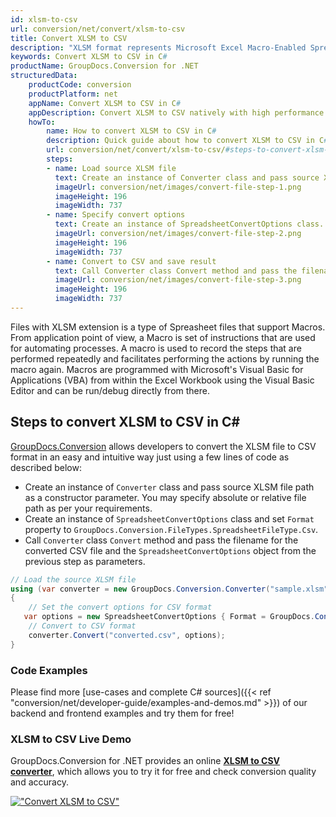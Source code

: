 ```yaml
---
id: xlsm-to-csv
url: conversion/net/convert/xlsm-to-csv
title: Convert XLSM to CSV
description: "XLSM format represents Microsoft Excel Macro-Enabled Spreadsheet with .xlsm extension. Learn how to convert XLSM to CSV file programmatically in C# language using GroupDocs.Conversion for .NET library."
keywords: Convert XLSM to CSV in C#
productName: GroupDocs.Conversion for .NET
structuredData:
    productCode: conversion
    productPlatform: net
    appName: Convert XLSM to CSV in C#
    appDescription: Convert XLSM to CSV natively with high performance using C# language and server side GroupDocs.Conversion for .NET APIs, without the use of any software like Microsoft or Open Office.
    howTo:
        name: How to convert XLSM to CSV in C# 
        description: Quick guide about how to convert XLSM to CSV in C# with high performance and accuracy.
        url: conversion/net/convert/xlsm-to-csv/#steps-to-convert-xlsm-to-csv-in-c
        steps:
        - name: Load source XLSM file 
          text: Create an instance of Converter class and pass source XLSM file path as a constructor parameter. You may specify absolute or relative file path as per your requirements. 
          imageUrl: conversion/net/images/convert-file-step-1.png
          imageHeight: 196
          imageWidth: 737
        - name: Specify convert options 
          text: Create an instance of SpreadsheetConvertOptions class.
          imageUrl: conversion/net/images/convert-file-step-2.png
          imageHeight: 196
          imageWidth: 737
        - name: Convert to CSV and save result 
          text: Call Converter class Convert method and pass the filename for the converted HTML file and the SpreadsheetConvertOptions object from the previous step as parameters.
          imageUrl: conversion/net/images/convert-file-step-3.png
          imageHeight: 196
          imageWidth: 737
---
```


Files with XLSM extension is a type of Spreasheet files that support Macros. From application point of view, a Macro is set of instructions that are used for automating processes. A macro is used to record the steps that are performed repeatedly and facilitates performing the actions by running the macro again. Macros are programmed with Microsoft's Visual Basic for Applications (VBA) from within the Excel Workbook using the Visual Basic Editor and can be run/debug directly from there.

## Steps to convert XLSM to CSV in C#

[GroupDocs.Conversion](https://products.groupdocs.com/conversion/net) allows developers to convert the XLSM file to CSV format in an easy and intuitive way just using a few lines of code as described below:

* Create an instance of `Converter` class and pass source XLSM file path as a constructor parameter. You may specify absolute or relative file path as per your requirements. 
* Create an instance of `SpreadsheetConvertOptions` class and set `Format` property to `GroupDocs.Conversion.FileTypes.SpreadsheetFileType.Csv`.
* Call `Converter` class `Convert` method and pass the filename for the converted CSV file and the `SpreadsheetConvertOptions` object from the previous step as parameters.

```csharp
// Load the source XLSM file
using (var converter = new GroupDocs.Conversion.Converter("sample.xlsm"))
{
    // Set the convert options for CSV format
   var options = new SpreadsheetConvertOptions { Format = GroupDocs.Conversion.FileTypes.SpreadsheetFileType.Csv };
    // Convert to CSV format
    converter.Convert("converted.csv", options);
}
```

### Code Examples

Please find more [use-cases and complete C# sources]({{< ref "conversion/net/developer-guide/examples-and-demos.md" >}}) of our backend and frontend examples and try them for free!

### XLSM to CSV Live Demo

GroupDocs.Conversion for .NET provides an online [**XLSM to CSV converter**](https://products.groupdocs.app/conversion/xlsm-to-csv), which allows you to try it for free and check conversion quality and accuracy.

[!["Convert XLSM to CSV"](conversion/net/images/convert-to-csv/convert-xlsm-to-csv.png)](https://products.groupdocs.app/conversion/xlsm-to-csv)